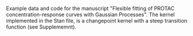 Example data and code for the manuscript "Flexible fitting of PROTAC concentration-response curves with Gaussian Processes". The kernel implemented in the Stan file, is a changepoint kernel with a steep transition function (see Supplememnt).
